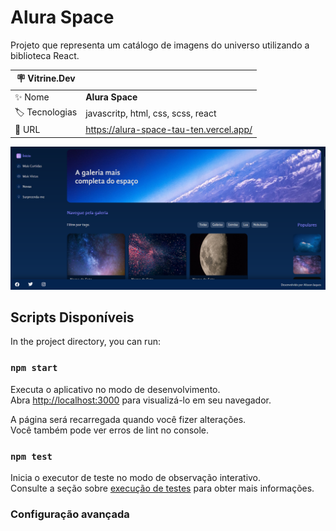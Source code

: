 # Alura Space

Projeto que representa um catálogo de imagens do universo utilizando a biblioteca React.

| :placard: Vitrine.Dev |     |
| -------------  | --- |
| :sparkles: Nome        | **Alura Space**
| :label: Tecnologias | javascritp, html, css, scss, react
| :rocket: URL         | https://alura-space-tau-ten.vercel.app/

<!-- Inserir imagem com a #vitrinedev ao final do link -->
![alt text](https://github.com/alissonjaques/alura-space/blob/main/imagens/home.png#vitrinedev)

## Scripts Disponíveis

In the project directory, you can run:

### `npm start`

Executa o aplicativo no modo de desenvolvimento.\
Abra [http://localhost:3000](http://localhost:3000) para visualizá-lo em seu navegador.

A página será recarregada quando você fizer alterações.\
Você também pode ver erros de lint no console.

### `npm test`

Inicia o executor de teste no modo de observação interativo.\
Consulte a seção sobre [execução de testes](https://facebook.github.io/create-react-app/docs/running-tests) para obter mais informações.
### Configuração avançada

